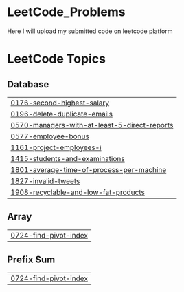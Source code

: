 # LeetCode_Problems
Here I will upload my submitted code on leetcode platform 

<!---LeetCode Topics Start-->
# LeetCode Topics
## Database
|  |
| ------- |
| [0176-second-highest-salary](https://github.com/sachin-pancheshwar/LeetCode_Problems/tree/master/0176-second-highest-salary) |
| [0196-delete-duplicate-emails](https://github.com/sachin-pancheshwar/LeetCode_Problems/tree/master/0196-delete-duplicate-emails) |
| [0570-managers-with-at-least-5-direct-reports](https://github.com/sachin-pancheshwar/LeetCode_Problems/tree/master/0570-managers-with-at-least-5-direct-reports) |
| [0577-employee-bonus](https://github.com/sachin-pancheshwar/LeetCode_Problems/tree/master/0577-employee-bonus) |
| [1161-project-employees-i](https://github.com/sachin-pancheshwar/LeetCode_Problems/tree/master/1161-project-employees-i) |
| [1415-students-and-examinations](https://github.com/sachin-pancheshwar/LeetCode_Problems/tree/master/1415-students-and-examinations) |
| [1801-average-time-of-process-per-machine](https://github.com/sachin-pancheshwar/LeetCode_Problems/tree/master/1801-average-time-of-process-per-machine) |
| [1827-invalid-tweets](https://github.com/sachin-pancheshwar/LeetCode_Problems/tree/master/1827-invalid-tweets) |
| [1908-recyclable-and-low-fat-products](https://github.com/sachin-pancheshwar/LeetCode_Problems/tree/master/1908-recyclable-and-low-fat-products) |
## Array
|  |
| ------- |
| [0724-find-pivot-index](https://github.com/sachin-pancheshwar/LeetCode_Problems/tree/master/0724-find-pivot-index) |
## Prefix Sum
|  |
| ------- |
| [0724-find-pivot-index](https://github.com/sachin-pancheshwar/LeetCode_Problems/tree/master/0724-find-pivot-index) |
<!---LeetCode Topics End-->